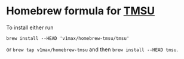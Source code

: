 # Homebrew formula for [TMSU](https://github.com/oniony/TMSU)

To install either run

`brew install --HEAD 'v1max/homebrew-tmsu/tmsu'`

or `brew tap v1max/homebrew-tmsu` and then `brew install --HEAD tmsu`.
